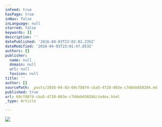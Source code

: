 ```yaml
---
inFeed: true
hasPage: true
inNav: false
inLanguage: null
starred: false
keywords: []
description: ''
datePublished: '2016-04-03T23:02:01.235Z'
dateModified: '2016-04-03T23:01:47.853Z'
authors: []
publisher:
  name: null
  domain: null
  url: null
  favicon: null
title: ''
author: []
sourcePath: _posts/2016-04-03-69cf8874-cba5-4720-803e-c7ddeb650284.md
published: true
url: 69cf8874-cba5-4720-803e-c7ddeb650284/index.html
_type: Article

---
```

![](https://the-grid-user-content.s3-us-west-2.amazonaws.com/16b44ab3-2a1f-4ca5-9f09-2ea0a855a17f.png)